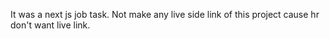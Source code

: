 It was a next js job task. Not make any live side link of this project cause hr don't want live link.
 
